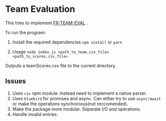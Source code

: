 # Team Evaluation
This tries to implement [FR-TEAM-EVAL](https://github.com/AutolabJS/AutolabJS/wiki/FR-Team-Evaluation) .

To run the program:

1. Install the required dependencies
```npm install```
or
```yarn```

2. Usage `node index.js <path_to_team.csv_file> <path_to_scores.csv_file>`

Outputs a teamScores.csv file to the current directory.

## Issues

1. Uses `csv` npm module. Instead need to implement a native parser.
2. Uses `bluebird` for promises and async. Can either try to use `async/await` or make the operations synchronous(not reccomended).
3. Make the package more modular. Separate I/O and operations.
4. Handle invalid entries.
